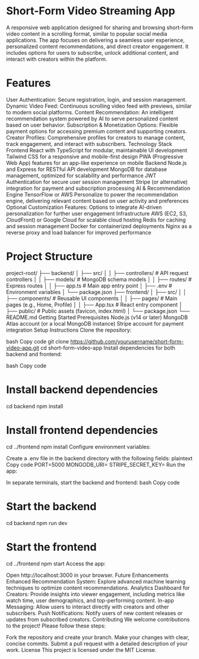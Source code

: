 # Short-Form Video Streaming App
A responsive web application designed for sharing and browsing short-form video content in a scrolling format, similar to popular social media applications. The app focuses on delivering a seamless user experience, personalized content recommendations, and direct creator engagement. It includes options for users to subscribe, unlock additional content, and interact with creators within the platform.

# Features
User Authentication: Secure registration, login, and session management.
Dynamic Video Feed: Continuous scrolling video feed with previews, similar to modern social platforms.
Content Recommendation: An intelligent recommendation system powered by AI to serve personalized content based on user behavior.
Subscription & Monetization Options: Flexible payment options for accessing premium content and supporting creators.
Creator Profiles: Comprehensive profiles for creators to manage content, track engagement, and interact with subscribers.
Technology Stack
Frontend
React with TypeScript for modular, maintainable UI development
Tailwind CSS for a responsive and mobile-first design
PWA (Progressive Web App) features for an app-like experience on mobile
Backend
Node.js and Express for RESTful API development
MongoDB for database management, optimized for scalability and performance
JWT Authentication for secure user session management
Stripe (or alternative) integration for payment and subscription processing
AI & Recommendation Engine
TensorFlow or AWS Personalize to power the recommendation engine, delivering relevant content based on user activity and preferences
Optional Customization Features: Options to integrate AI-driven personalization for further user engagement
Infrastructure
AWS (EC2, S3, CloudFront) or Google Cloud for scalable cloud hosting
Redis for caching and session management
Docker for containerized deployments
Nginx as a reverse proxy and load balancer for improved performance

# Project Structure

project-root/
├── backend/
│   ├── src/
│   │   ├── controllers/         # API request controllers
│   │   ├── models/              # MongoDB schema models
│   │   ├── routes/              # Express routes
│   │   ├── app.ts               # Main app entry point
│   ├── .env                     # Environment variables
│   └── package.json
├── frontend/
│   ├── src/
│   │   ├── components/          # Reusable UI components
│   │   ├── pages/               # Main pages (e.g., Home, Profile)
│   │   ├── App.tsx              # React entry component
│   ├── public/                  # Public assets (favicon, index.html)
│   └── package.json
└── README.md
Getting Started
Prerequisites
Node.js (v14 or later)
MongoDB Atlas account (or a local MongoDB instance)
Stripe account for payment integration
Setup Instructions
Clone the repository:

bash
Copy code
git clone https://github.com/yourusername/short-form-video-app.git
cd short-form-video-app
Install dependencies for both backend and frontend:

bash
Copy code
# Install backend dependencies
cd backend
npm install

# Install frontend dependencies
cd ../frontend
npm install
Configure environment variables:

Create a .env file in the backend directory with the following fields:
plaintext
Copy code
PORT=5000
MONGODB_URI=<Your MongoDB connection string>
STRIPE_SECRET_KEY=<Your Stripe secret key>
Run the app:

In separate terminals, start the backend and frontend:
bash
Copy code
# Start the backend
cd backend
npm run dev

# Start the frontend
cd ../frontend
npm start
Access the app:

Open http://localhost:3000 in your browser.
Future Enhancements
Enhanced Recommendation System: Explore advanced machine learning techniques to optimize content recommendations.
Analytics Dashboard for Creators: Provide insights into viewer engagement, including metrics like watch time, user demographics, and top-performing content.
In-app Messaging: Allow users to interact directly with creators and other subscribers.
Push Notifications: Notify users of new content releases or updates from subscribed creators.
Contributing
We welcome contributions to the project! Please follow these steps:

Fork the repository and create your branch.
Make your changes with clear, concise commits.
Submit a pull request with a detailed description of your work.
License
This project is licensed under the MIT License.
